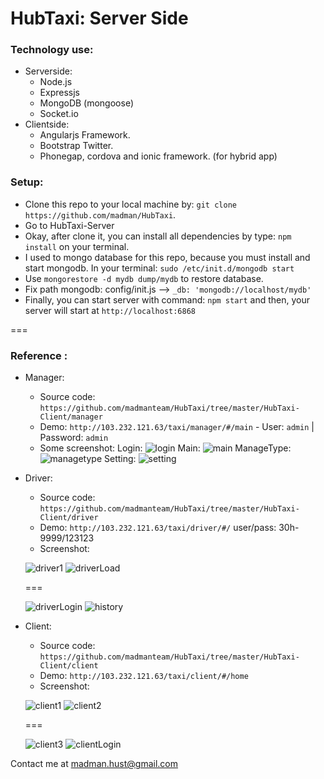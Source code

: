 

HubTaxi: Server Side
===

### Technology use:
- Serverside:
  - Node.js 
  - Expressjs
  - MongoDB (mongoose)
  - Socket.io
- Clientside:
  - Angularjs Framework.
  - Bootstrap Twitter.
  - Phonegap, cordova and ionic framework. (for hybrid app)

### Setup:
- Clone this repo to your local machine by: `git clone https://github.com/madman/HubTaxi`.
- Go to HubTaxi-Server
- Okay, after clone it, you can install all dependencies by type: `npm install` on your terminal.
- I used to mongo database for this repo, because you must install and start mongodb. In your terminal: `sudo /etc/init.d/mongodb start`
- Use `mongorestore -d mydb dump/mydb` to restore database.
- Fix path mongodb: config/init.js --> `_db: 'mongodb://localhost/mydb'`
- Finally, you can start server with command: `npm start` and then, your server will start at `http://localhost:6868`

===
### Reference :
- Manager:
  - Source code: `https://github.com/madmanteam/HubTaxi/tree/master/HubTaxi-Client/manager`
  - Demo: `http://103.232.121.63/taxi/manager/#/main` - User: `admin` | Password: `admin`
  - Some screenshot:
  Login:
  ![login](https://github.com/madmanteam/HubTaxi/blob/master/HubTaxi-Server/screenshot/login.png)
  Main:
  ![main](https://github.com/madmanteam/HubTaxi/blob/master/HubTaxi-Server/screenshot/main.png)
  ManageType:
  ![managetype](https://github.com/madmanteam/HubTaxi/blob/master/HubTaxi-Server/screenshot/managerCartype.png)
  Setting:
  ![setting](https://github.com/madmanteam/HubTaxi/blob/master/HubTaxi-Server/screenshot/setting.png)

- Driver: 
  - Source code: `https://github.com/madmanteam/HubTaxi/tree/master/HubTaxi-Client/driver`
  - Demo: `http://103.232.121.63/taxi/driver/#/` user/pass: 30h-9999/123123
  - Screenshot:

  ![driver1](https://github.com/madmanteam/HubTaxi/blob/master/HubTaxi-Server/screenshot/driver1.png)
  ![driverLoad](https://github.com/madmanteam/HubTaxi/blob/master/HubTaxi-Server/screenshot/driverLoad.png)
  
  ===
  
  ![driverLogin](https://github.com/madmanteam/HubTaxi/blob/master/HubTaxi-Server/screenshot/driverLogin.png)
  ![history](https://github.com/madmanteam/HubTaxi/blob/master/HubTaxi-Server/screenshot/histories.png)
  
- Client: 
  - Source code: `https://github.com/madmanteam/HubTaxi/tree/master/HubTaxi-Client/client`
  - Demo: `http://103.232.121.63/taxi/client/#/home`
  - Screenshot:

  ![client1](https://github.com/madmanteam/HubTaxi/blob/master/HubTaxi-Server/screenshot/client1.png)
  ![client2](https://github.com/madmanteam/HubTaxi/blob/master/HubTaxi-Server/screenshot/showTaxi.png)
  
  ===
  
  ![client3](https://github.com/madmanteam/HubTaxi/blob/master/HubTaxi-Server/screenshot/client3.png)
  ![clientLogin](https://github.com/madmanteam/HubTaxi/blob/master/HubTaxi-Server/screenshot/clientLogin.png)


Contact me at madman.hust@gmail.com
